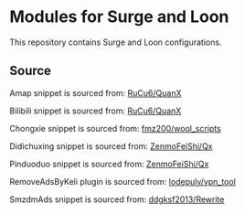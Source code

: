 # Modules for Surge and Loon

This repository contains Surge and Loon configurations.

## Source

Amap snippet is sourced from:
[RuCu6/QuanX](https://github.com/RuCu6/QuanX/raw/main/Rewrites/Cube/amap.snippet)

Bilibili snippet is sourced from:
[RuCu6/QuanX](https://github.com/RuCu6/QuanX/raw/main/Rewrites/Cube/bilibili.snippet)

Chongxie snippet is sourced from:
[fmz200/wool_scripts](https://github.com/fmz200/wool_scripts/raw/main/QuantumultX/rewrite/chongxie.txt)

Didichuxing snippet is sourced from:
[ZenmoFeiShi/Qx](https://github.com/ZenmoFeiShi/Qx/raw/main/Didichuxing.snippet)

Pinduoduo snippet is sourced from:
[ZenmoFeiShi/Qx](https://github.com/ZenmoFeiShi/Qx/raw/main/Pinduoduo.snippet)

RemoveAdsByKeli plugin is sourced from:
[lodepuly/vpn_tool](https://gitlab.com/lodepuly/vpn_tool/-/raw/master/Tool/Loon/Plugin/Remove_ads_by_keli.plugin)

SmzdmAds snippet is sourced from:
[ddgksf2013/Rewrite](https://github.com/ddgksf2013/Rewrite/raw/master/AdBlock/SmzdmAds.conf)
